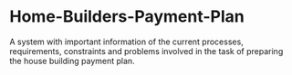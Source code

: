 # Home-Builders-Payment-Plan
A system with important information of the current processes, requirements, constraints and problems involved in the task of preparing the house building payment plan.
